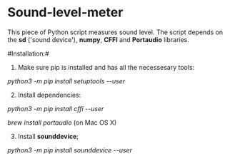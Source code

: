 # Sound-level-meter
This piece of Python script measures sound level. The script depends on the **sd** ('sound device'), **numpy**, **CFFI** 
 and **Portaudio** libraries. 
 
 #Installation:#
 
 1. Make sure pip is installed and has all the necessesary tools: 
 
 *python3 -m pip install setuptools --user*
 
 2. Install dependencies: 
 
 *python3 -m pip install cffi --user*
 
 *brew install portaudio* (on Mac OS X)
 
 3. Install **sounddevice**;
 
 *python3 -m pip install sounddevice --user*
 

